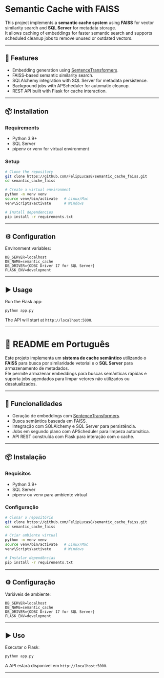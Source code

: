 # Semantic Cache with FAISS

This project implements a **semantic cache system** using **FAISS** for vector similarity search and **SQL Server** for metadata storage.  
It allows caching of embeddings for faster semantic search and supports scheduled cleanup jobs to remove unused or outdated vectors.  

---

## 🚀 Features
- Embedding generation using [SentenceTransformers](https://www.sbert.net/).
- FAISS-based semantic similarity search.
- SQLAlchemy integration with SQL Server for metadata persistence.
- Background jobs with APScheduler for automatic cleanup.
- REST API built with Flask for cache interaction.

---

## 📦 Installation

### Requirements
- Python 3.9+
- SQL Server
- pipenv or venv for virtual environment

### Setup
```bash
# Clone the repository
git clone https://github.com/FelipLucas8/semantic_cache_faiss.git
cd semantic_cache_faiss

# Create a virtual environment
python -m venv venv
source venv/bin/activate   # Linux/Mac
venv\Scripts\activate      # Windows

# Install dependencies
pip install -r requirements.txt
```

---

## ⚙️ Configuration
Environment variables:
```env
DB_SERVER=localhost
DB_NAME=semantic_cache
DB_DRIVER={ODBC Driver 17 for SQL Server}
FLASK_ENV=development
```

---

## ▶️ Usage
Run the Flask app:
```bash
python app.py
```

The API will start at `http://localhost:5000`.

---

# 📖 README em Português

Este projeto implementa um **sistema de cache semântico** utilizando o **FAISS** para busca por similaridade vetorial e o **SQL Server** para armazenamento de metadados.  
Ele permite armazenar embeddings para buscas semânticas rápidas e suporta jobs agendados para limpar vetores não utilizados ou desatualizados.  

---

## 🚀 Funcionalidades
- Geração de embeddings com [SentenceTransformers](https://www.sbert.net/).
- Busca semântica baseada em FAISS.
- Integração com SQLAlchemy e SQL Server para persistência.
- Jobs em segundo plano com APScheduler para limpeza automática.
- API REST construída com Flask para interação com o cache.

---

## 📦 Instalação

### Requisitos
- Python 3.9+
- SQL Server
- pipenv ou venv para ambiente virtual

### Configuração
```bash
# Clonar o repositório
git clone https://github.com/FelipLucas8/semantic_cache_faiss.git
cd semantic_cache_faiss

# Criar ambiente virtual
python -m venv venv
source venv/bin/activate   # Linux/Mac
venv\Scripts\activate      # Windows

# Instalar dependências
pip install -r requirements.txt
```

---

## ⚙️ Configuração
Variáveis de ambiente:
```env
DB_SERVER=localhost
DB_NAME=semantic_cache
DB_DRIVER={ODBC Driver 17 for SQL Server}
FLASK_ENV=development
```

---

## ▶️ Uso
Executar o Flask:
```bash
python app.py
```

A API estará disponível em `http://localhost:5000`.

---

